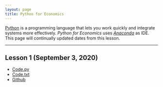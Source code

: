 ```yaml
---
layout: page
title: Python for Economics
---
```


[Python](https://www.python.org/) is a programming language that lets you work quickly and integrate systems more effectively. *Python for Economics* uses [*Anaconda*](https://www.anaconda.com/products/individual#Downloads) as IDE. This page will continually updated dates from this lesson.

---

## Lesson 1 (September 3, 2020)
- [Code.py](https://chenxiaolong2019.github.io/Python-for-Economics/Lesson%201(2020.9.3).py)
- [Code.txt](https://chenxiaolong2019.github.io/Python-for-Economics/Lesson1(2020.9.3)%20.txt)
- [Github](https://github.com/chenxiaolong2019/Python-for-Economics/blob/master/Lesson%201(2020.9.3).py)
